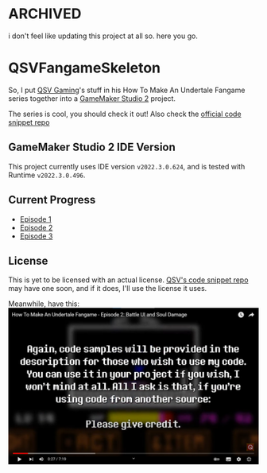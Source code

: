ARCHIVED
========================
i don't feel like updating this project at all so. here you go.

QSVFangameSkeleton
========================

So, I put [QSV Gaming](https://www.youtube.com/c/QSVGaming)'s stuff in his How To Make An Undertale Fangame series together into a [GameMaker Studio 2](https://www.yoyogames.com/get) project.

The series is cool, you should check it out! Also check the [official code snippet repo](https://github.com/TheRealQSV/UT-CodeSnippets)

## GameMaker Studio 2 IDE Version

This project currently uses IDE version `v2022.3.0.624`, and is tested with Runtime `v2022.3.0.496`.

## Current Progress

  * [Episode 1](https://www.youtube.com/watch?v=QYtUkzjWd-Q)
  * [Episode 2](https://www.youtube.com/watch?v=SZP7AL6PKGg)
  * [Episode 3](https://www.youtube.com/watch?v=mZrT2cplb5g)

## License

This is yet to be licensed with an actual license. [QSV's code snippet repo](https://github.com/TheRealQSV/UT-CodeSnippets) may have one soon, and if it does, I'll use the license it uses.

Meanwhile, have this:
![You can use it in your project if you wish, I won't mind at all. All I ask is that, if you're using code from another source - please give credit.](assets/very_legal_license.png)